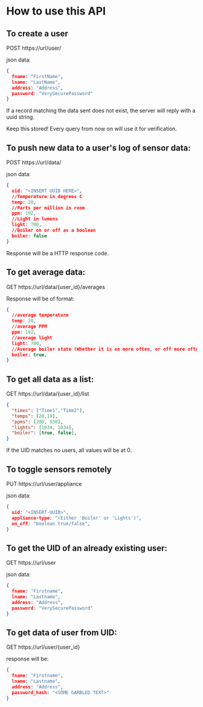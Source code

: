 # How to use this API

## To create a user
POST https://url/user/

json data:
```json
{
  fname: "FirstName",
  lname: "LastName",
  address: "Address",
  password: "VerySecurePassword"
}
```
If a record matching the data sent does not exist, the server will reply with a uuid string.

Keep this stored! Every query from now on will use it for verification.

## To push new data to a user's log of sensor data:

POST https://url/data/

json data:
```json
{
  uid: "<INSERT UUID HERE>",   
  //Temperature in degrees C
  temp: 20,
  //Parts per million in room
  ppm: 192,
  //Light in lumens
  light: 700,
  //Boiler on or off as a boolean
  boiler: false
}
```
Response will be a HTTP response code.

## To get average data:

GET https://url/data/{user_id}/averages

Response will be of format:
```json
{
  //average temperature
  temp: 20,
  //average PPM
  ppm: 192,
  //average light
  light: 700, 
  //Average boiler state (Whether it is on more often, or off more often.)
  boiler: true,
}
```

## To get all data as a list:

GET https://url/data/{user_id}/list

```json
{
  "times": ["Time1","Time2"],
  "temps": [20,19],
  "ppms": [200, 930],
  "lights": [1034, 1034],
  "boiler": [true, false],
}
```

If the UID matches no users, all values will be at 0.

## To toggle sensors remotely

PUT https://url/user/appliance

json data:
```json
{
  uid: "<INSERT-UUID>",
  appliance-type: "(Either 'Boiler' or 'Lights')",
  on_off: "boolean true/false",
}
```

## To get the UID of an already existing user:

GET https://url/user

json data:
```json
{
  fname: "Firstname",
  lname: "Lastname",
  address: "Address", 
  password: "VerySecurePassword"
}
```
## To get data of user from UID:

GET https://url/user/{user_id}
 
response will be:
```json
{
  fname: "Firstname",
  lname: "Lastname",
  address: "Address",
  password_hash: "<SOME GARBLED TEXT>"
}
```
